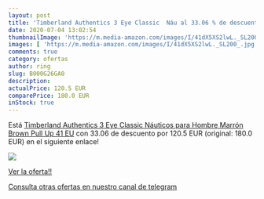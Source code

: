 ```yaml
---
layout: post
title: 'Timberland Authentics 3 Eye Classic  Náu al 33.06 % de descuento'
date: 2020-07-04 13:02:54
thumbnailImage: 'https://m.media-amazon.com/images/I/41dX5XS2lwL._SL200_.jpg'
images: [ 'https://m.media-amazon.com/images/I/41dX5XS2lwL._SL200_.jpg' ]
comments: true
category: ofertas
author: ring
slug: B000G26GA0
description:
actualPrice: 120.5 EUR
comparePrice: 180.0 EUR
inStock: true
---
```


Está [Timberland Authentics 3 Eye Classic  Náuticos para Hombre  Marrón Brown Pull Up  41 EU](https://www.amazon.com/dp/B000G26GA0/?tag=redken08-20) con 33.06 de descuento por 120.5 EUR (original: 180.0 EUR) en el siguiente enlace!

[![](https://m.media-amazon.com/images/I/41dX5XS2lwL._SL200_.jpg)](https://www.amazon.com/dp/B000G26GA0/?tag=redken08-20)

[Ver la oferta!!](https://www.amazon.com/dp/B000G26GA0/?tag=redken08-20)

[Consulta otras ofertas en nuestro canal de telegram](https://t.me/s/ofertas25)
